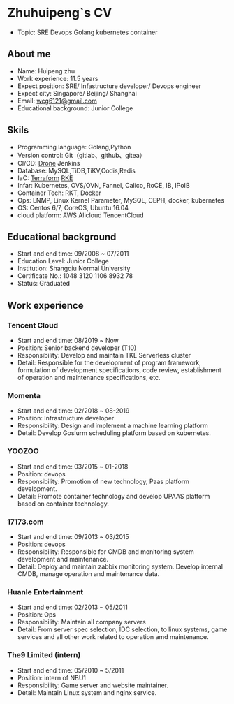 # Zhuhuipeng`s CV

- Topic: SRE Devops Golang kubernetes container

## About me

- Name: Huipeng zhu
- Work experience: 11.5 years
- Expect position: SRE/ Infastructure developer/ Devops engineer
- Expect city: Singapore/ Beijing/ Shanghai
- Email: wcg6121@gmail.com
- Educational background: Junior College

## Skils

- Programming language: Golang,Python
- Version control: Git（gitlab、github、gitea）
- CI/CD: [Drone](https://github.com/drone/drone)  Jenkins
- Database: MySQL,TiDB,TiKV,Codis,Redis
- IaC: [Terraform](https://github.com/hashicorp/terraform) [RKE](https://github.com/rancher/rke)
- Infar: Kubernetes, OVS/OVN, Fannel, Calico, RoCE, IB, IPoIB
- Container Tech: RKT, Docker
- Ops: LNMP, Linux Kernel Parameter, MySQL, CEPH, docker, kubernetes
- OS: Centos 6/7, CoreOS, Ubuntu 16.04
- cloud platform: AWS Alicloud TencentCloud

## Educational background

- Start and end time: 09/2008 ~ 07/2011
- Education Level: Junior College
- Institution: Shangqiu Normal University
- Certificate No.: 1048 3120 1106 8932 78
- Status: Graduated

## Work experience

### Tencent Cloud

- Start and end time: 08/2019 ~ Now
- Position: Senior backend developer (T10)
- Responsibility: Develop and maintain TKE Serverless cluster
- Detail: Responsible for the development of program framework, formulation of development specifications, code review, establishment of operation and maintenance specifications, etc.

### Momenta

- Start and end time: 02/2018 ~ 08-2019
- Position: Infrastructure developer
- Responsibility: Design and implement a machine learning platform
- Detail: Develop Goslurm scheduling platform based on kubernetes.

### YOOZOO

- Start and end time: 03/2015 ~ 01-2018
- Position: devops
- Responsibility: Promotion of new technology, Paas platform development.
- Detail: Promote container technology and develop UPAAS platform based on container technology.

### 17173.com

- Start and end time: 09/2013 ~ 03/2015
- Position: devops
- Responsibility: Responsible for CMDB and monitoring system development and maintenance.
- Detail: Deploy and maintain zabbix monitoring system. Develop internal CMDB, manage operation and maintenance data.

### Huanle Entertainment

- Start and end time: 02/2013 ~ 05/2011
- Position: Ops
- Responsibility: Maintain all company servers
- Detail: From server spec selection, IDC selection, to linux systems, game services and all other work related to operation amd maintenance.

### The9 Limited (intern)

- Start and end time: 05/2010 ~ 5/2011
- Position: intern of NBU1
- Responsibility: Game server and website maintainer.
- Detail: Maintain Linux system and nginx service.
